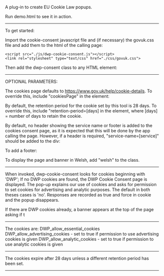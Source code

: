 A plug-in to create EU Cookie Law popups.

Run demo.html to see it in action.

---------------------------------

To get started:

Import the cookie-consent javascript file and (if necessary) the govuk.css file and add them to the html of the calling page:
    
    
    <script src="./js/dwp-cookie-consent.js"></script>
    <link rel="stylesheet" type="text/css" href="./css/govuk.css"> 

Then add the dwp-consent class to any HTML element:
    <div class=”dwp-consent”>

---------------------------------

OPTIONAL PARAMETERS:

The cookies page defaults to https://www.gov.uk/help/cookie-details. To override this, include "cookiesPage" in the element:
    <div class="dwp-consent" cookiesPage="https://www.bbc.co.uk/">

By default, the retention period for the cookie set by this tool is 28 days. To override this, include "retention-period=[days] in the element, where [days] = number of days to retain the cookie.
    <div class="dwp-consent" retention-period=100>

By default, no header showing the service name or footer is added to the cookies consent page, as it is expected that this will be done by the app calling the page. However, if a header is required, "service-name=[service]" should be added to the div:
    <div class="dwp-consent" service-name="DWP Carers Allowance">
To add a footer:
    <div class="dwp-consent" footer>

To display the page and banner in Welsh, add "welsh" to the class.
    <div class="dwp-consent" welsh>

---------------------------------

When invoked, dwp-cookie-consent looks for cookies beginning with 'DWP';
If no DWP cookies are found, the DWP Cookie Consent page is displayed.
The pop-up explains our use of cookies and asks for permission to set cookies for advertising and analytic purposes.
The default in both theses cases is 'no'.
Responses are recorded as true and force in cookie and the popup disappears.

If there are DWP cookies already, a banner appears at the top of the page asking if t

----------------------------------

The cookies are:
    DWP_allow_essential_cookies
    DWP_allow_advertising_cookies - set to true if permission to use advertising cookies is given
    DWP_allow_analytic_cookies - set to true if permission to use analytic cookies is given

----------------------------------

The cookies expire after 28 days unless a different retention period has been set.

----------------------------------
